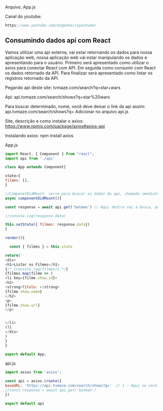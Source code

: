 Arquivo, App.js

Canal do youtube:

```js
https://www.youtube.com/engenheiroyoutuber
```

## Consumindo dados api com React

Vamos utilizar uma api externa, vai estar retornando os dados para nossa aplicação web, nossa aplicação 
web vai estar manipulando os dados e apresentando para o usuário.
Primeiro será apresentado como utilizar o axios para conectar React com API.
Em seguida como consumir com React os dados retornado da API.
Para finalizar será apresentado como listar os registros retornado da API.

Pegando api deste site:
tvmaze.com/search?q=star+wars

Api:
api.tvmaze.com/search/shows?q=star%20wars

Para buscar determinado, nome, você deve deixar o link da api assim:
api.tvmaze.com/search/shows?q=
Adicionar no arquivo api.js


Site, descrição e como instalar o axios:
https://www.npmjs.com/package/axios#axios-api

Instalando axios:
npm install axios

App.js

```js
import React, { Component } from "react";
import api from './api'

class App extends Component{

state={
filmes: [],
}

//ComponetDidMount, serve para buscar os dados da api, chamado imediatamente apos alguma atualização ocorrer
async componentDidMount(){

const response = await api.get('batman') // Aqui dentro vai a busca, poderia fazer um input, e fazer a busca ai dentro

//console.log(response.data)

this.setState({ filmes: response.data})
} 

render(){

  const { filmes } = this.state

return(
<div>
<h1>Listar os Filmes</h1>
{/* {console.log(filmes)} */}
{filmes.map(filme => (
<li key={filme.show.id}> 
<h2>
<strong>Título: </strong>
{filme.show.name}
</h2>
<p>
{filme.show.url}
</p>


</li>
))}
</div>
)
}
}

export default App;
```

api.js
```js
import axios from 'axios';

const api = axios.create({
baseURL: 'https://api.tvmaze.com/search/shows?q='  // 1 - Aqui se você colocar o link completo ele pucha os dados, name e url. 2 Agora se deseja pesquisar algumam coisa dentro do link, deve deixar o link, desta forma, depois do =, tiramos, o resto, ai só adicionar, no codigo acima 
//const response = await api.get('batman')
})

export default api
```
